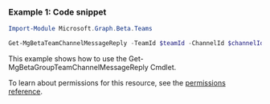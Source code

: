 ### Example 1: Code snippet

```powershell
Import-Module Microsoft.Graph.Beta.Teams

Get-MgBetaTeamChannelMessageReply -TeamId $teamId -ChannelId $channelId -ChatMessageId $chatMessageId
```
This example shows how to use the Get-MgBetaGroupTeamChannelMessageReply Cmdlet.

To learn about permissions for this resource, see the [permissions reference](/graph/permissions-reference).


